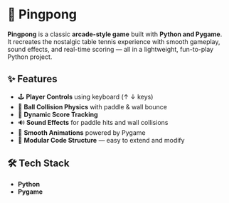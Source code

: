 # 🏓 Pingpong
**Pingpong** is a classic **arcade-style game** built with **Python and Pygame**.  
It recreates the nostalgic table tennis experience with smooth gameplay, sound effects, and real-time scoring — all in a lightweight, fun-to-play Python project.  

## ✨ Features
- 🕹️ **Player Controls** using keyboard (↑ ↓ keys)
- 🧱 **Ball Collision Physics** with paddle & wall bounce
- 💯 **Dynamic Score Tracking**
- 🔊 **Sound Effects** for paddle hits and wall collisions
- 🎨 **Smooth Animations** powered by Pygame
- 🧩 **Modular Code Structure** — easy to extend and modify

## 🛠️ Tech Stack
- **Python**
- **Pygame**
